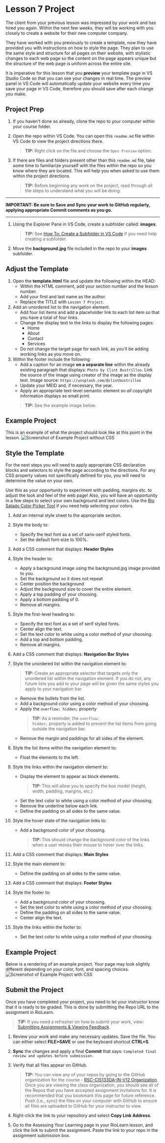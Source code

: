 # Lesson 7 Project
The client from your previous lesson was impressed by your work and has hired you again. Within the next few weeks, they will be working with you closely to create a website for their new computer company.

They have worked with you previously to create a template, now they have provided you with instructions on how to style the page. They plan to use the same style and structure for all pages on their website, with stylistic changes to each web page so the content on the page appears unique but the structure of the web page is uniform across the entire site.

It is imperative for this lesson that you **preview** your template page in VS Studio Code so that you can see your changes in real time. The preview panel in VS Code will automatically update your website every time you save your page in VS Code, therefore you should save after each change you make.

## Project Prep
1. If you haven't done so already, clone the repo to your computer within your course folder.
2. Open the repo within VS Code. You can open this `readme.md` file within VS Code to view the project directions there. 

   > **TIP:** Right click on the file and choose the `Open Preview` option.
3. If there are files and folders present other than this `readme.md` file, take some time to familiarize yourself with the files within the repo so you know where they are located. This will help you when asked to use them within the project directions.

   > **TIP:** Before beginning any work on the project, read through all the steps to understand what you will be doing.

***
**IMPORTANT: Be sure to Save and Sync your work to GitHub regularly, applying appropriate Commit comments as you go.**
***


1. Using the Explorer Pane in VS Code, create a subfolder called: **images**.

    > **TIP:** See [How To: Create a Subfolder in VS Code](https://riosalado.coursearc.com/content/cis133da-in-v12/lesson-6-links-lists-and-images/inserting-images#vssubfolder) if you need help creating a subfolder.
0. Move the **background.jpg** file included in the repo to your **images** subfolder.


## Adjust the Template

1. Open the **template.html** file and update the following within the HEAD:
   - Within the HTML comment, add your section number and the lesson number.
   - Add your first and last name as the author.
   - Replace the TITLE with `Lesson 7 Project`.
2. Add an unordered list to the navigation element.
   - Add four list items and add a placeholder link to each list item so that you have a total of four links.
   - Change the display text to the links to display the following pages:
      - Home
      - About
      - Contact
      - Services
   - Do not change the target page for each link, as you'll be adding working links as you move on.
3. Within the footer include the following: 
      - Add a caption for an image **on a separate line** within the already existing paragraph that displays: `Photo by Clint Bustrillos`. Link the source of the image using creator of the image as the display text. Image source: `https://unsplash.com/@clintbustrillos`
      - Update your MEID and, if necessary, the year.
      - Apply an appropriate text-level semantic element so *all* copyright information displays as small print.
   > **TIP:** See the example image below.

## Example Project
This is an example of what the project should look like at this point in the lesson.
![Screenshot of Example Project without CSS](screenshots/9VN6uUPX3N.png)

## Style the Template

For the next steps you will need to apply appropriate CSS declaration blocks and selectors to style the page according to the directions. For any CSS property values not specifically defined for you, you will need to determine the value on your own. 

Use this as your opportunity to experiment with padding, margins etc. to adjust the look and feel of the web page! Also, you will have an opportunity in a few steps to select your own background and text colors. Use the [Rio Salado Color Picker Tool](https://riosalado.coursearc.com/content/cis133da-in-v12/lesson-5-introduction-css/rio-salado-college-color-tool/) if you need help selecting your colors.

1. Add an internal style sheet to the appropriate section.
2. Style the body to:
   - Specify the text font as a set of sans-serif styled fonts.
   - Set the default font-size to 100%.
3. Add a CSS comment that displays: **Header Styles**
4. Style the header to:
   - Apply a background image using the background.jpg image provided to you.
   - Set the background so it does not repeat
   - Center position the background
   - Adjust the background size to cover the entire element.
   - Apply a top padding of your choosing.
   - Apply a bottom padding of 0.
   - Remove all margins.
0. Style the first-level heading to:
   - Specify the text font as a set of serif styled fonts.
   - Center align the text.
   - Set the text color to white using a color method of your choosing.
   - Add a top and bottom padding.
   - Remove all margins.
0. Add a CSS comment that displays: **Navigation Bar Styles**
0. Style the unordered list within the navigation element to:

   > **TIP:** Create an appropriate selector that targets only the unordered list within the navigation element. If you do not, any future lists you add to your page will be given the same styles you apply to your navigation bar.
   - Remove the bullets from the list.
   - Add a background color using a color method of your choosing.
   - Apply the <code>overflow: hidden;</code> property 
     > **TIP:** As a reminder, the <code>overflow: hidden;</code> property is added to prevent the list items from going outside the navigation bar.
   - Remove the margin and paddings for all sides of the element.
0. Style the list items within the navigation element to: 
   - Float the elements to the left.
0. Style the links within the navigation element to:
   - Display the element to appear as block elements.
     > **TIP:** This will allow you to specify the box model (height, width, padding, margins, etc.)
   - Set the text color to white using a color method of your choosing.
   - Remove the underline below each link.
   - Define the padding on all sides to the same value.
0. Style the hover state of the navigation links to:
   - Add a background color of your choosing.
     > **TIP:** This should change the background color of the links when a user moves their mouse to hover over the links.
0. Add a CSS comment that displays: **Main Styles**
0. Style the main element to:
   - Define the padding on all sides to the same value.
0. Add a CSS comment that displays: **Footer Styles**
0. Style the footer to:
   - Add a background color of your choosing.
   - Set the text color to white using a color method of your choosing.
   - Define the padding on all sides to the same value.
   - Center align the text.
0. Style the links within the footer to:
   - Set the text color to white using a color method of your choosing.

 ## Example Project
 Below is a rendering of an example project. Your page may look slightly different depending on your color, font, and spacing choices. 
![Screenshot of Example Project with CSS](screenshots/9Rq0olL6q1.png)


## Submit the Project
Once you have completed your project, you need to let your instructor know that it is ready to be graded. This is done by submitting the Repo URL to the assignment in RioLearn.

   > **TIP:** If you need a refresher on how to submit your work, view: [Submitting Assignments & Viewing Feedback](https://riosalado.coursearc.com/content/cis-public/git-github-and-vs-code/submitting-assignments-and-viewing-feedback).
1. Review your work and make any necessary updates. Save the file. You can either select **FILE>SAVE** or use the keyboard shortcut **CTRL+S**.
2. **Sync** the changes and apply a final **Commit** that says: `Completed final review and updates before submission.`
3. Verify that all files appear on GitHub.

   > **TIP:** You can view any of your repos by going to the GitHub organization for the course - [RSC-CIS133DA-IN-V12 Organization](https://github.com/rsc-cis133DA-in-v12). Once you are viewing the class organization, you should see all of the Repos that you have accepted assignment invitations for. It is recommended that you bookmark this page for future reference. Push (i.e., sync) the files on your computer with GitHub to ensure all files are uploaded to GitHub for your instructor to view.
4. Right-click the link to your repository and select **Copy Link Address**.
5. Go to the Assessing Your Learning page in your RioLearn lesson, and click the link to submit the assignment. Paste the link to your repo in the assignment submission box.
